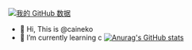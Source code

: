 [![我的 GitHub 数据](https://github-readme-stats.vercel.app/api?username=caineko)]()
- 👋 Hi, This is @caineko
- 🌱 I’m currently learning c
[![Anurag's GitHub stats](https://github-readme-stats.vercel.app/apicainekoanuraghazra)](https://github.com/anuraghazra/github-readme-stats)
<!---
caineko/caineko is a ✨ special ✨ repository because its `README.md` (this file) appears on your GitHub profile.
You can click the Preview link to take a look at your changes.
--->
